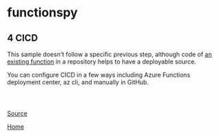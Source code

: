 # functionspy

## 4 CICD
This sample doesn't follow a specific previous step, although code of [an existing function](../2functionstorage/) in a repository helps to have a deployable source. 

You can configure CICD in a few ways including Azure Functions deployment center, az cli, and manually in GitHub. 

```



```

[Source](https://learn.microsoft.com/azure/azure-functions/functions-how-to-github-actions)

[Home](../README.md)
